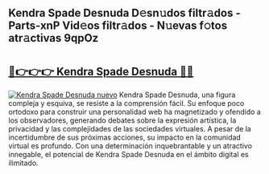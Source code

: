 ## Kendra Spade Desnuda D𝚎sn𝚞dos filtr𝚊dos - Parts-xnP Vid𝚎os filtr𝚊dos - N𝚞evas f𝚘tos atr𝚊ctivas 9qpOz

# <h2><a href="http://mb5jvf.tromn.icu/?c=Kendra+Spade+Desnuda">🔗👉👉👉 Kendra Spade Desnuda 🔗🔗</a></h2>

[![Kendra Spade Desnuda nuevo](https://i.imgur.com/pEAQMta.gif)](http://mb5jvf.tromn.icu/?c=Kendra+Spade+Desnuda)
Kendra Spade Desnuda, una figura compleja y esquiva, se resiste a la comprensión fácil. Su enfoque poco ortodoxo para construir una personalidad web ha magnetizado y ofendido a los observadores, generando debates sobre la expresión artística, la privacidad y las complejidades de las sociedades virtuales. A pesar de la incertidumbre de sus próximas acciones, su impacto en la comunidad virtual es profundo. Con una determinación inquebrantable y un atractivo innegable, el potencial de Kendra Spade Desnuda en el ámbito digital es ilimitado.
